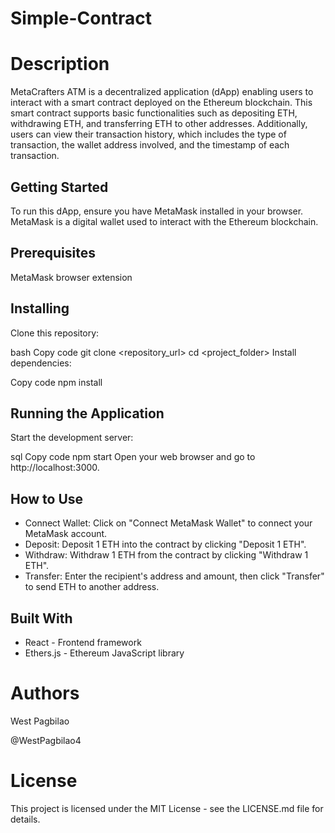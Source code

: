 # Simple-Contract

# Description

MetaCrafters ATM is a decentralized application (dApp) enabling users to interact with a smart contract deployed on the Ethereum blockchain. This smart contract supports basic functionalities such as depositing ETH, withdrawing ETH, and transferring ETH to other addresses. Additionally, users can view their transaction history, which includes the type of transaction, the wallet address involved, and the timestamp of each transaction.

## Getting Started
To run this dApp, ensure you have MetaMask installed in your browser. MetaMask is a digital wallet used to interact with the Ethereum blockchain.

## Prerequisites
MetaMask browser extension
## Installing
Clone this repository:

bash
Copy code
git clone <repository_url>
cd <project_folder>
Install dependencies:

Copy code
npm install
## Running the Application
Start the development server:

sql
Copy code
npm start
Open your web browser and go to http://localhost:3000.

## How to Use
- Connect Wallet: Click on "Connect MetaMask Wallet" to connect your MetaMask account.
- Deposit: Deposit 1 ETH into the contract by clicking "Deposit 1 ETH".
- Withdraw: Withdraw 1 ETH from the contract by clicking "Withdraw 1 ETH".
- Transfer: Enter the recipient's address and amount, then click "Transfer" to send ETH to another address.
## Built With
- React - Frontend framework
- Ethers.js - Ethereum JavaScript library
# Authors
West Pagbilao

@WestPagbilao4

# License
This project is licensed under the MIT License - see the LICENSE.md file for details.

